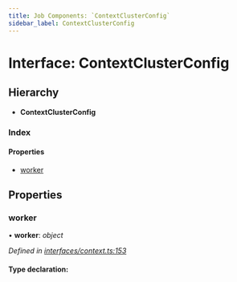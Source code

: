 ```yaml
---
title: Job Components: `ContextClusterConfig`
sidebar_label: ContextClusterConfig
---
```


# Interface: ContextClusterConfig

## Hierarchy

* **ContextClusterConfig**

### Index

#### Properties

* [worker](contextclusterconfig.md#worker)

## Properties

###  worker

• **worker**: *object*

*Defined in [interfaces/context.ts:153](https://github.com/terascope/teraslice/blob/9dc0f8b8/packages/job-components/src/interfaces/context.ts#L153)*

#### Type declaration:

